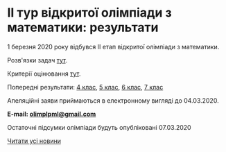 # ІІ тур відкритої олімпіади з математики: результати

1 березня 2020 року відбувся ІІ етап відкритої олімпіади з математики.

Розв'язки задач [тут](/files/blog/іі-тур-відкритої-олімпіади-з-математики-результати/розвязки-4-7.pdf).

Критерії оцінювання [тут](/files/blog/іі-тур-відкритої-олімпіади-з-математики-результати/критерії.pdf).

Попередні результати: [4 клас](/files/blog/іі-тур-відкритої-олімпіади-з-математики-результати/попередні_результати_4_клас.pdf), [5 клас](/files/blog/іі-тур-відкритої-олімпіади-з-математики-результати/попередні_результати_5_клас.pdf), [6 клас](/files/blog/іі-тур-відкритої-олімпіади-з-математики-результати/попередні_результати_6_клас.pdf), [7 клас](/files/blog/іі-тур-відкритої-олімпіади-з-математики-результати/попередні_результати_7_клас.pdf)

Апеляційні заяви приймаються в електронному вигляді до 04.03.2020.

**E-mail: [olimplpml@gmail.com](mailto:olimplpml@gmail.com)**

Остаточні підсумки олімпіади будуть опубліковані 07.03.2020

[Читати усі новини](/news)
